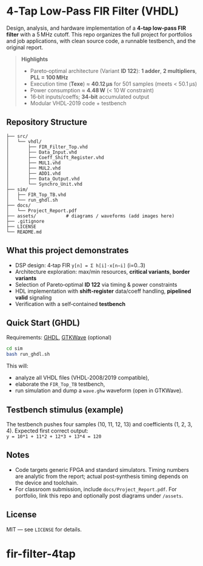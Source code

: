 # 4‑Tap Low‑Pass FIR Filter (VHDL)

Design, analysis, and hardware implementation of a **4‑tap low‑pass FIR filter** with a 5 MHz cutoff. 
This repo organizes the full project for portfolios and job applications, with clean source code, a runnable testbench, and the original report.

> **Highlights**
> - Pareto‑optimal architecture (Variant **ID 122**): **1 adder**, **2 multipliers**, **PLL = 100 MHz**
> - Execution time (**Texe**) ≈ **40.12 µs** for 501 samples (meets < 50.1 µs)
> - Power consumption ≈ **4.48 W** (< 10 W constraint)
> - 16‑bit inputs/coeffs; **34‑bit** accumulated output
> - Modular VHDL‑2019 code + testbench

## Repository Structure
```
├── src/
│   └── vhdl/
│       ├── FIR_Filter_Top.vhd
│       ├── Data_Input.vhd
│       ├── Coeff_Shift_Register.vhd
│       ├── MUL1.vhd
│       ├── MUL2.vhd
│       ├── ADD1.vhd
│       ├── Data_Output.vhd
│       └── Synchro_Unit.vhd
├── sim/
│   ├── FIR_Top_TB.vhd
│   └── run_ghdl.sh
├── docs/
│   └── Project_Report.pdf
├── assets/           # diagrams / waveforms (add images here)
├── .gitignore
├── LICENSE
└── README.md
```

## What this project demonstrates
- DSP design: 4‑tap FIR `y[n] = Σ h[i]·x[n−i]` (i=0..3)
- Architecture exploration: max/min resources, **critical variants**, **border variants**
- Selection of Pareto‑optimal **ID 122** via timing & power constraints
- HDL implementation with **shift‑register** data/coeff handling, **pipelined valid** signaling
- Verification with a self‑contained **testbench**

## Quick Start (GHDL)
Requirements: [GHDL](https://ghdl.github.io/ghdl/), [GTKWave](http://gtkwave.sourceforge.net/) (optional)

```bash
cd sim
bash run_ghdl.sh
```
This will:
- analyze all VHDL files (VHDL‑2008/2019 compatible),
- elaborate the `FIR_Top_TB` testbench,
- run simulation and dump a `wave.ghw` waveform (open in GTKWave).

## Testbench stimulus (example)
The testbench pushes four samples (10, 11, 12, 13) and coefficients (1, 2, 3, 4).
Expected first correct output:  
`y = 10*1 + 11*2 + 12*3 + 13*4 = 120`

## Notes
- Code targets generic FPGA and standard simulators. Timing numbers are analytic from the report; actual post‑synthesis timing depends on the device and toolchain.
- For classroom submission, include `docs/Project_Report.pdf`. For portfolio, link this repo and optionally post diagrams under `/assets`.

## License
MIT — see `LICENSE` for details.
# fir-filter-4tap

